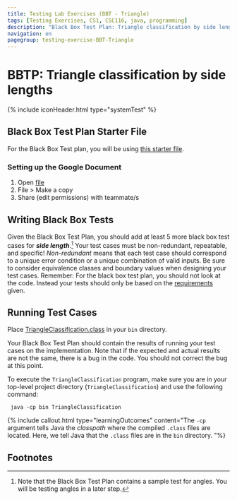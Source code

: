 ```yaml
---
title: Testing Lab Exercises (BBT - Triangle)
tags: [Testing Exercises, CS1, CSC116, java, programming]
description: "Black Box Test Plan: Triangle classification by side lengths"
navigation: on
pagegroup: testing-exercise-BBT-Triangle
---
```


# BBTP: Triangle classification by side lengths
{% include iconHeader.html type="systemTest" %}

## Black Box Test Plan Starter File

For the Black Box Test plan, you will be using [this starter file](https://docs.google.com/a/ncsu.edu/document/d/1FhPC6vXaVBt2sH9i7KqL5T3GSfcxjtqotNVgps0gGgg/edit?usp=sharing).

### Setting up the Google Document
1. Open [file](https://docs.google.com/a/ncsu.edu/document/d/1FhPC6vXaVBt2sH9i7KqL5T3GSfcxjtqotNVgps0gGgg/edit?usp=sharing)
2. File > Make a copy
3. Share (edit permissions) with teammate/s

<!---3. Add your section and group letter to name of file
4. Share (edit permissions) with teammate/s (present today)
5. Share (edit permissions) with your instructor and TAs.--->

## Writing Black Box Tests

Given the Black Box Test Plan, you should add at least 5 more black box test cases for ***side length***.[^1] Your test cases must be non-redundant, repeatable, and specific! *Non-redundant* means that each test case should correspond to a unique error condition or a unique combination of valid inputs. Be sure to consider equivalence classes and boundary values when designing your test cases. Remember: For the black box test plan, you should not look at the code. Instead your tests should only be based on the [requirements](index#requirements) given.

## Running Test Cases

Place [TriangleClassification.class](TriangleClassification.class) in your `bin` directory.

Your Black Box Test Plan should contain the results of running your test cases on the implementation. Note that if the expected and actual results are not the same, there is a bug in the code. You should not correct the bug at this point.

To execute the `TriangleClassification` program, make sure you are in your top-level project directory (`TriangleClassification`) and use the following command:

```
 java -cp bin TriangleClassification
```

{% include callout.html type="learningOutcomes" content="The `-cp` argument tells Java the *classpath* where the compiled `.class` files are located. Here, we tell Java that the `.class` files are in the `bin` directory. "%} 


## Footnotes
[^1]: Note that the Black Box Test Plan contains a sample test for angles. You will be testing angles in a later step.


